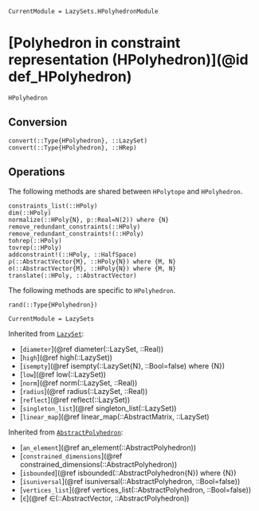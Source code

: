 ```@meta
CurrentModule = LazySets.HPolyhedronModule
```

# [Polyhedron in constraint representation (HPolyhedron)](@id def_HPolyhedron)

```@docs
HPolyhedron
```

## Conversion

```@docs
convert(::Type{HPolyhedron}, ::LazySet)
convert(::Type{HPolyhedron}, ::HRep)
```

## Operations

The following methods are shared between `HPolytope` and `HPolyhedron`.

```@docs
constraints_list(::HPoly)
dim(::HPoly)
normalize(::HPoly{N}, p::Real=N(2)) where {N}
remove_redundant_constraints(::HPoly)
remove_redundant_constraints!(::HPoly)
tohrep(::HPoly)
tovrep(::HPoly)
addconstraint!(::HPoly, ::HalfSpace)
ρ(::AbstractVector{M}, ::HPoly{N}) where {M, N}
σ(::AbstractVector{M}, ::HPoly{N}) where {M, N}
translate(::HPoly, ::AbstractVector)
```

The following methods are specific to `HPolyhedron`.

```@docs
rand(::Type{HPolyhedron})
```

```@meta
CurrentModule = LazySets
```

Inherited from [`LazySet`](@ref):
* [`diameter`](@ref diameter(::LazySet, ::Real))
* [`high`](@ref high(::LazySet))
* [`isempty`](@ref isempty(::LazySet{N}, ::Bool=false) where {N})
* [`low`](@ref low(::LazySet))
* [`norm`](@ref norm(::LazySet, ::Real))
* [`radius`](@ref radius(::LazySet, ::Real))
* [`reflect`](@ref reflect(::LazySet))
* [`singleton_list`](@ref singleton_list(::LazySet))
* [`linear_map`](@ref linear_map(::AbstractMatrix, ::LazySet)

Inherited from [`AbstractPolyhedron`](@ref):
* [`an_element`](@ref an_element(::AbstractPolyhedron))
* [`constrained_dimensions`](@ref constrained_dimensions(::AbstractPolyhedron))
* [`isbounded`](@ref isbounded(::AbstractPolyhedron{N}) where {N})
* [`isuniversal`](@ref isuniversal(::AbstractPolyhedron, ::Bool=false))
* [`vertices_list`](@ref vertices_list(::AbstractPolyhedron, ::Bool=false))
* [`∈`](@ref ∈(::AbstractVector, ::AbstractPolyhedron))
